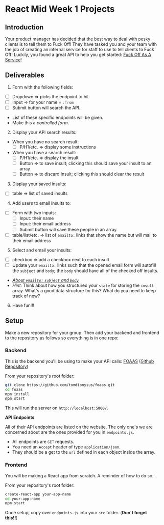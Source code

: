 React Mid Week 1 Projects
=========================

## Introduction

Your product manager has decided that the best way to deal with pesky clients is to tell them to Fuck Off! They have tasked you and your team with the job of creating an internal service for staff to use to tell clients to Fuck Off! Luckily, you found a great API to help you get started: [Fuck Off As A Service](https://www.foaas.com/)!

## Deliverables

1. Form with the following fields:
  - [ ] Dropdown => picks the endpoint to hit
  - [ ] Input => for your name = `:from`
  - [ ] Submit button will search the API.
  - List of these specific endpoints will be given.
  - Make this a _controlled form_.
2. Display your API search results:
  - When you have no search result:
    - [ ] P/H1/etc. => display some instructions
  - When you have a search result:
    - [ ] P/H1/etc. => display the insult
    - [ ] Button => to save insult; clicking this should save your insult to an array
    - [ ] Button => to discard insult; clicking this should clear the result
3. Display your saved insults:
  - [ ] table => list of saved insults
4. Add users to email insults to:
  - [ ] Form with two inputs:
    - [ ] Input: their name
    - [ ] Input: their email address
    - [ ] Submit button will save these people in an array.
  - [ ] table/list/etc. => list of `emailto:` links that show the name but will mail to their email address
5. Select and email your insults:  
  - [ ] checkbox => add a checkbox next to each insult
  - [ ] Update your `emailto:` links such that the opened email form will autofill the `subject` and `body`; the `body` should have all of the checked off insults.
  - [_About `emailto:` `subject` and `body`_](https://stackoverflow.com/questions/4782068/can-i-set-subject-content-of-email-using-mailto#)
  - _Hint:_ Think about how you structured your `state` for storing the `insult` array. What's a good data structure for this? What do you need to keep track of now?
6. Have fun!!!

## Setup

Make a new repository for your group. Then add your backend and frontend to the repository as follows so everything is in one repo:

### Backend

This is the backend you'll be using to make your API calls: [FOAAS](https://www.foaas.com/) ([Github Repository](https://github.com/tomdionysus/foaas))

From your repository's root folder:

```sh
git clone https://github.com/tomdionysus/foaas.git
cd foaas
npm install
npm start
```

This will run the server on `http://localhost:5000/`.

**API Endpoints**

All of their API endpoints are listed on the website. The only one's we are concerned about are the ones provided for you in `endpoints.js`.
- All endpoints are `GET` requests.
- You need an `Accept` header of type `application/json`.
- They should be a get to the `url` defined in each object inside the array.

### Frontend

You will be making a React app from scratch. A reminder of how to do so:

From your repository's root folder:

```sh
create-react-app your-app-name
cd your-app-name
npm start
```

Once setup, copy over `endpoints.js` into your `src` folder. (**Don't forget this!!**)
